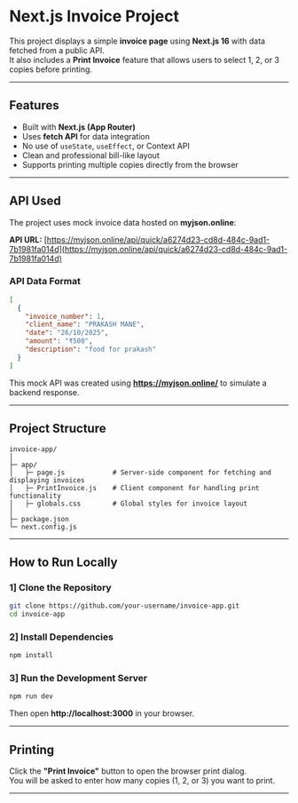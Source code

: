#  Next.js Invoice Project

This project displays a simple **invoice page** using **Next.js 16** with data fetched from a public API.  
It also includes a **Print Invoice** feature that allows users to select 1, 2, or 3 copies before printing.  

---

##  Features

- Built with **Next.js (App Router)**  
- Uses **fetch API** for data integration  
- No use of `useState`, `useEffect`, or Context API  
- Clean and professional bill-like layout  
- Supports printing multiple copies directly from the browser  

---

##  API Used

The project uses mock invoice data hosted on **myjson.online**:

 **API URL:** [https://myjson.online/api/quick/a6274d23-cd8d-484c-9ad1-7b1981fa014d](https://myjson.online/api/quick/a6274d23-cd8d-484c-9ad1-7b1981fa014d)

### API Data Format
```json
[
  {
    "invoice_number": 1,
    "client_name": "PRAKASH MANE",
    "date": "26/10/2025",
    "amount": "₹500",
    "description": "food for prakash"
  }
]
```

This mock API was created using **https://myjson.online/** to simulate a backend response.

---

##  Project Structure

```
invoice-app/
│
├─ app/
│   ├─ page.js            # Server-side component for fetching and displaying invoices
│   ├─ PrintInvoice.js    # Client component for handling print functionality
│   ├─ globals.css        # Global styles for invoice layout 
│
├─ package.json
└─ next.config.js
```

---

## How to Run Locally

### 1] Clone the Repository
```bash
git clone https://github.com/your-username/invoice-app.git
cd invoice-app
```

### 2] Install Dependencies
```bash
npm install
```

### 3] Run the Development Server
```bash
npm run dev
```

Then open **http://localhost:3000** in your browser.

---

## Printing

Click the **"Print Invoice"** button to open the browser print dialog.  
You will be asked to enter how many copies (1, 2, or 3) you want to print.

---
